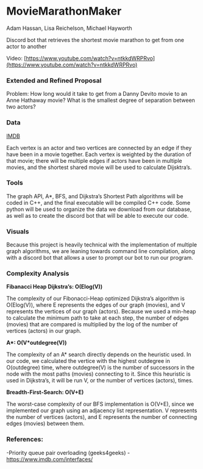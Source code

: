 # MovieMarathonMaker
Adam Hassan, Lisa Reichelson, Michael Hayworth

Discord bot that retrieves the shortest movie marathon to get from one actor to another

Video: [https://www.youtube.com/watch?v=ntkkdWRPRvo](https://www.youtube.com/watch?v=ntkkdWRPRvo)

### Extended and Refined Proposal
Problem: How long would it take to get from a Danny Devito movie to an Anne Hathaway movie? What is the smallest degree of separation between two actors? 

### Data
[IMDB](https://www.imdb.com/interfaces/)

Each vertex is an actor and two vertices are connected by an edge if they have been in a movie together. Each vertex is weighted by the duration of that movie; there will be multiple edges if actors have been in multiple movies, and the shortest shared movie will be used to calculate Dijsktra’s.

### Tools 
The graph API, A*, BFS, and Dijkstra’s Shortest Path algorithms will be coded in C++, and the final executable will be compiled C++ code. Some python will be used to organize the data we download from our database, as well as to create the discord bot that will be able to execute our code.

### Visuals
Because this project is heavily technical with the implementation of multiple graph algorithms, we are leaning towards command line compilation, along with a discord bot that allows a user to prompt our bot to run our program.

### Complexity Analysis

**Fibanacci Heap Dijkstra’s: O(Elog(V))**

The complexity of our Fibonacci-Heap optimized Dijkstra’s algorithm is O(Elog(V)), where E represents the edges of our graph (movies), and V represents the vertices of our graph (actors). Because we used a min-heap to calculate the minimum path to take at each step, the number of edges (movies) that are compared is multiplied by the log of the number of vertices (actors) in our graph.

**A\*: O(V\*outdegree(V))**

The complexity of an A* search directly depends on the heuristic used. In our code, we calculated the vertice with the highest outdegree in O(outdegree) time, where outdegree(V) is the number of successors in the node with the most paths (movies) connecting to it. Since this heuristic is used in Dijkstra’s, it will be run V, or the number of vertices (actors), times. 

**Breadth-First-Search: O(V+E)**

The worst-case complexity of our BFS implementation is O(V+E), since we implemented our graph using an adjacency list representation. V represents the number of vertices (actors), and E represents the number of connecting edges (movies) between them. 

### References:
-Priority queue pair overloading (geeks4geeks)
-https://www.imdb.com/interfaces/